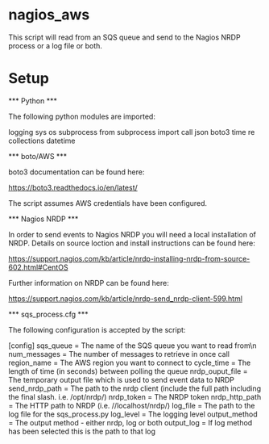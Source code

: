 # nagios_aws

This script will read from an SQS queue and send to the Nagios NRDP process or a log file or both.

# Setup

*** Python ***

The following python modules are imported:

logging
sys
os
subprocess
from subprocess import call
json
boto3
time
re
collections
datetime

*** boto/AWS ***

boto3 documentation can be found here:

https://boto3.readthedocs.io/en/latest/

The script assumes AWS credentials have been configured.

*** Nagios NRDP ***

In order to send events to Nagios NRDP you will need a local installation of NRDP. Details on source loction and install instructions can be found here:

https://support.nagios.com/kb/article/nrdp-installing-nrdp-from-source-602.html#CentOS

Further information on NRDP can be found here:

https://support.nagios.com/kb/article/nrdp-send_nrdp-client-599.html

*** sqs_process.cfg ***

The following configuration is accepted by the script:

[config] 
sqs_queue = The name of the SQS queue you want to read from\n
num_messages = The number of messages to retrieve in once call
region_name = The AWS region you want to connect to
cycle_time = The length of time (in seconds) between polling the queue
nrdp_ouput_file = The temporary output file which is used to send event data to NRDP
send_nrdp_path = The path to the nrdp client (include the full path including the final slash. i.e. /opt/nrdp/)
nrdp_token = The NRDP token
nrdp_http_path = The HTTP path to NRDP (i.e. //localhost/nrdp/)
log_file = The path to the log file for the sqs_process.py 
log_level = The logging level
output_method = The output method - either nrdp, log or both
output_log = If log method has been selected this is the path to that log
